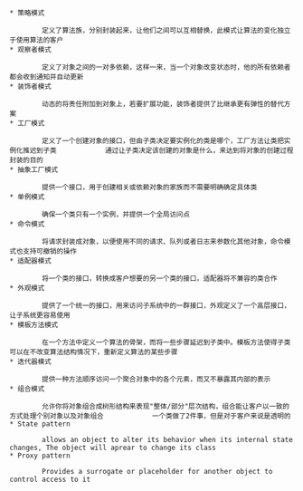 
	* 策略模式

            定义了算法族，分别封装起来，让他们之间可以互相替换，此模式让算法的变化独立于使用算法的客户
	* 观察者模式

            定义了对象之间的一对多依赖，这样一来，当一个对象改变状态时，他的所有依赖者都会收到通知并自动更新
	* 装饰者模式

            动态的将责任附加到对象上，若要扩展功能，装饰者提供了比继承更有弹性的替代方案
	* 工厂模式

            定义了一个创建对象的接口，但由子类决定要实例化的类是哪个，工厂方法让类把实例化推迟到子类            通过让子类决定该创建的对象是什么，来达到将对象的创建过程封装的目的
	* 抽象工厂模式

            提供一个接口，用于创建相关或依赖对象的家族而不需要明确确定具体类
	* 单例模式

            确保一个类只有一个实例，并提供一个全局访问点
	* 命令模式

            将请求封装成对象，以便使用不同的请求、队列或者日志来参数化其他对象，命令模式也支持可撤销的操作
	* 适配器模式

            将一个类的接口，转换成客户想要的另一个类的接口，适配器将不兼容的类合作
	* 外观模式

            提供了一个统一的接口，用来访问子系统中的一群接口，外观定义了一个高层接口，让子系统更容易使用
	* 模板方法模式

            在一个方法中定义一个算法的骨架，而将一些步骤延迟到子类中。模板方法使得子类可以在不改变算法结构情况下，重新定义算法的某些步骤
	* 迭代器模式

            提供一种方法顺序访问一个聚合对象中的各个元素，而又不暴露其内部的表示
	* 组合模式

            允许你将对象组合成树形结构来表现"整体/部分"层次结构，组合能让客户以一致的方式处理个别对象以及对象组合            一个类做了2件事，但是对于客户来说是透明的
	* State pattern

            allows an object to alter its behavior when its internal state changes, The object will aprear to change its class
	* Proxy pattern

            Provides a surrogate or placeholder for another object to control access to it
